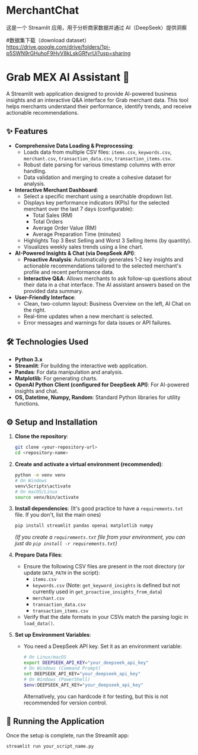 # MerchantChat
这是一个 Streamlit 应用，用于分析商家数据并通过 AI（DeepSeek）提供洞察

#数据集下载（download dataset）
https://drive.google.com/drive/folders/1pi-p5SWN9rGHuhoF9HvV8kLskGRfyrUi?usp=sharing


# Grab MEX AI Assistant 🚀

A Streamlit web application designed to provide AI-powered business insights and an interactive Q&A interface for Grab merchant data. This tool helps merchants understand their performance, identify trends, and receive actionable recommendations.

## ✨ Features

*   **Comprehensive Data Loading & Preprocessing**:
    *   Loads data from multiple CSV files: `items.csv`, `keywords.csv`, `merchant.csv`, `transaction_data.csv`, `transaction_items.csv`.
    *   Robust date parsing for various timestamp columns with error handling.
    *   Data validation and merging to create a cohesive dataset for analysis.
*   **Interactive Merchant Dashboard**:
    *   Select a specific merchant using a searchable dropdown list.
    *   Displays key performance indicators (KPIs) for the selected merchant over the last 7 days (configurable):
        *   Total Sales (RM)
        *   Total Orders
        *   Average Order Value (RM)
        *   Average Preparation Time (minutes)
    *   Highlights Top 3 Best Selling and Worst 3 Selling items (by quantity).
    *   Visualizes weekly sales trends using a line chart.
*   **AI-Powered Insights & Chat (via DeepSeek API)**:
    *   **Proactive Analysis**: Automatically generates 1-2 key insights and actionable recommendations tailored to the selected merchant's profile and recent performance data.
    *   **Interactive Q&A**: Allows merchants to ask follow-up questions about their data in a chat interface. The AI assistant answers based on the provided data summary.
*   **User-Friendly Interface**:
    *   Clean, two-column layout: Business Overview on the left, AI Chat on the right.
    *   Real-time updates when a new merchant is selected.
    *   Error messages and warnings for data issues or API failures.

## 🛠️ Technologies Used

*   **Python 3.x**
*   **Streamlit**: For building the interactive web application.
*   **Pandas**: For data manipulation and analysis.
*   **Matplotlib**: For generating charts.
*   **OpenAI Python Client (configured for DeepSeek API)**: For AI-powered insights and chat.
*   **OS, Datetime, Numpy, Random**: Standard Python libraries for utility functions.

## ⚙️ Setup and Installation

1.  **Clone the repository**:
    ```bash
    git clone <your-repository-url>
    cd <repository-name>
    ```

2.  **Create and activate a virtual environment (recommended)**:
    ```bash
    python -m venv venv
    # On Windows
    venv\Scripts\activate
    # On macOS/Linux
    source venv/bin/activate
    ```

3.  **Install dependencies**:
    (It's good practice to have a `requirements.txt` file. If you don't, list the main ones)
    ```bash
    pip install streamlit pandas openai matplotlib numpy
    ```
    *(If you create a `requirements.txt` file from your environment, you can just do `pip install -r requirements.txt`)*

4.  **Prepare Data Files**:
    *   Ensure the following CSV files are present in the root directory (or update `DATA_PATH` in the script):
        *   `items.csv`
        *   `keywords.csv` (Note: `get_keyword_insights` is defined but not currently used in `get_proactive_insights_from_data`)
        *   `merchant.csv`
        *   `transaction_data.csv`
        *   `transaction_items.csv`
    *   Verify that the date formats in your CSVs match the parsing logic in `load_data()`.

5.  **Set up Environment Variables**:
    *   You need a DeepSeek API key. Set it as an environment variable:
        ```bash
        # On Linux/macOS
        export DEEPSEEK_API_KEY="your_deepseek_api_key"
        # On Windows (Command Prompt)
        set DEEPSEEK_API_KEY="your_deepseek_api_key"
        # On Windows (PowerShell)
        $env:DEEPSEEK_API_KEY="your_deepseek_api_key"
        ```
        Alternatively, you can hardcode it for testing, but this is not recommended for version control.

## 🚀 Running the Application

Once the setup is complete, run the Streamlit app:

```bash
streamlit run your_script_name.py

